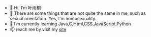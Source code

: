 - 👋 Hi, I’m 叶雨桐
- 👀 There are some things that are not quite the same in me, such as sexual orientation. Yes, I'm homosexuality.
- 🌱 I’m currently learning Java,C,Html,CSS,JavaScript,Python
- 📫 reach me by visit my [site](https://www.lsylsh.top)

<!---
1436141288/1436141288 is a ✨ special ✨ repository because its `README.md` (this file) appears on your GitHub profile.
You can click the Preview link to take a look at your changes.
--->
